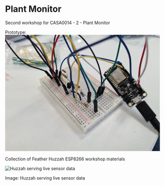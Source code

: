 # Plant Monitor
Second workshop for CASA0014 - 2 - Plant Monitor

Prototype:
![Prototype Plant Monitor](prototypePlantMonitor.jpeg?raw=true)

Collection of Feather Huzzah ESP8266 workshop materials

![Huzzah serving live sensor data](https://workshops.cetools.org/codelabs/CASA0014-2-Plant-Monitor/img/46740a3e7c45dbef.jpeg)

Image: Huzzah serving live sensor data

